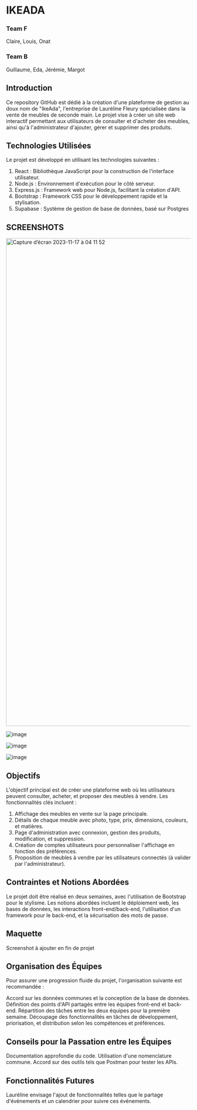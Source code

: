 # IKEADA

### Team F 
Claire, Louis, Onat

### Team B 
Guillaume, Eda, Jérémie, Margot 

## Introduction
Ce repository GitHub est dédié à la création d'une plateforme de gestion au doux nom de "IkeAda", l'entreprise de Lauréline Fleury spécialisée dans la vente de meubles de seconde main. Le projet vise à créer un site web interactif permettant aux utilisateurs de consulter et d'acheter des meubles, ainsi qu'à l'administrateur d'ajouter, gérer et supprimer des produits.

## Technologies Utilisées
Le projet est développé en utilisant les technologies suivantes :

1. React : Bibliothèque JavaScript pour la construction de l'interface utilisateur.
2. Node.js : Environnement d'exécution pour le côté serveur.
3. Express.js : Framework web pour Node.js, facilitant la création d'API.
4. Bootstrap : Framework CSS pour le développement rapide et la stylisation.
5. Supabase : Système de gestion de base de données, basé sur Postgres


## SCREENSHOTS
<img width="1326" alt="Capture d’écran 2023-11-17 à 04 11 52" src="https://github.com/edaozde/plateforme-de-vente-de-meubles-ikeada/assets/80428208/19999905-8cce-49ae-aa01-7ebf05c99143">

![image](https://github.com/edaozde/plateforme-de-vente-de-meubles-ikeada/assets/80428208/3c7365c5-29df-48c9-b1a2-5a2ed9c0f828)

![image](https://github.com/edaozde/plateforme-de-vente-de-meubles-ikeada/assets/80428208/74b9ee7a-985e-4a37-b578-ff48069e2ab5)

![image](https://github.com/edaozde/plateforme-de-vente-de-meubles-ikeada/assets/80428208/eeb3bd96-1ea0-4f7b-9574-b620ce25210d)





## Objectifs
L'objectif principal est de créer une plateforme web où les utilisateurs peuvent consulter, acheter, et proposer des meubles à vendre. Les fonctionnalités clés incluent :

1. Affichage des meubles en vente sur la page principale.
2. Détails de chaque meuble avec photo, type, prix, dimensions, couleurs, et matières.
3. Page d'administration avec connexion, gestion des produits, modification, et suppression.
4. Création de comptes utilisateurs pour personnaliser l'affichage en fonction des préférences.
5. Proposition de meubles à vendre par les utilisateurs connectés (à valider par l'administrateur).

## Contraintes et Notions Abordées
Le projet doit être réalisé en deux semaines, avec l'utilisation de Bootstrap pour le stylisme. Les notions abordées incluent le déploiement web, les bases de données, les interactions front-end/back-end, l'utilisation d'un framework pour le back-end, et la sécurisation des mots de passe.

## Maquette 

Screenshot à ajouter en fin de projet 

## Organisation des Équipes
Pour assurer une progression fluide du projet, l'organisation suivante est recommandée :

Accord sur les données communes et la conception de la base de données.
Définition des points d'API partagés entre les équipes front-end et back-end.
Répartition des tâches entre les deux équipes pour la première semaine.
Découpage des fonctionnalités en tâches de développement, priorisation, et distribution selon les compétences et préférences.

## Conseils pour la Passation entre les Équipes
Documentation approfondie du code.
Utilisation d'une nomenclature commune.
Accord sur des outils tels que Postman pour tester les APIs.

## Fonctionnalités Futures
Lauréline envisage l'ajout de fonctionnalités telles que le partage d'événements et un calendrier pour suivre ces événements.
